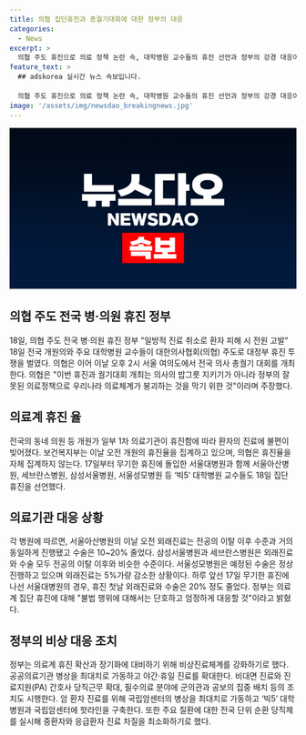 ```yaml
---
title: 의협 집단휴진과 총궐기대회에 대한 정부의 대응
categories:
  - News
excerpt: >
  의협 주도 휴진으로 의료 정책 논란 속, 대학병원 교수들의 휴진 선언과 정부의 강경 대응이 이어졌다. 일부 개원의료기관의 진료 불편이 논란이 되는 가운데, 대학병원에서는 휴진에도 불구하고 진료가 계속되는 것으로 나타났다. 정부는 비상진료체계를 강화하고, 응급환자 진료 차질을 최소화하기 위해 다양한 조치를 취할 계획이다. 의료계의 휴진과 정부의 대응에 대한 관심이 높아지고 있다.
feature_text: >
  ## adskorea 실시간 뉴스 속보입니다.

  의협 주도 휴진으로 의료 정책 논란 속, 대학병원 교수들의 휴진 선언과 정부의 강경 대응이 이어졌다. 일부 개원의료기관의 진료 불편이 논란이 되는 가운데, 대학병원에서는 휴진에도 불구하고 진료가 계속되는 것으로 나타났다. 정부는 비상진료체계를 강화하고, 응급환자 진료 차질을 최소화하기 위해 다양한 조치를 취할 계획이다. 의료계의 휴진과 정부의 대응에 대한 관심이 높아지고 있다.
image: '/assets/img/newsdao_breakingnews.jpg'
---
```


<p><img src="/assets/img/newsdao_breakingnews.jpg" alt="adskorea 속보" /></p>

<h2 data-ke-size="size26">의협 주도 전국 병·의원 휴진 정부</h2>

<p data-ke-size="size16">18일, 의협 주도 전국 병·의원 휴진 정부 "일방적 진료 취소로 환자 피해 시 전원 고발" 18일 전국 개원의와 주요 대학병원 교수들이 대한의사협회(의협) 주도로 대정부 휴진 투쟁을 벌였다. 의협은 이어 이날 오후 2시 서울 여의도에서 전국 의사 총궐기 대회를 개최한다. 의협은 "이번 휴진과 궐기대회 개최는 의사의 밥그릇 지키기가 아니라 정부의 잘못된 의료정책으로 우리나라 의료체계가 붕괴하는 것을 막기 위한 것"이라며 주장했다.</p>

<h2 data-ke-size="size26">의료계 휴진 율</h2>

<p data-ke-size="size16">전국의 동네 의원 등 개원가 일부 1차 의료기관이 휴진함에 따라 환자의 진료에 불편이 빚어졌다. 보건복지부는 이날 오전 개원의 휴진율을 집계하고 있으며, 의협은 휴진율을 자체 집계하지 않는다. 17일부터 무기한 휴진에 돌입한 서울대병원과 함께 서울아산병원, 세브란스병원, 삼성서울병원, 서울성모병원 등 ‘빅5’ 대학병원 교수들도 18일 집단 휴진을 선언했다.</p>

<h2 data-ke-size="size26">의료기관 대응 상황</h2>

<p data-ke-size="size16">각 병원에 따르면, 서울아산병원의 이날 오전 외래진료는 전공의 이탈 이후 수준과 거의 동일하게 진행됐고 수술은 10~20% 줄었다. 삼성서울병원과 세브란스병원은 외래진료와 수술 모두 전공의 이탈 이후와 비슷한 수준이다. 서울성모병원은 예정된 수술은 정상 진행하고 있으며 외래진료는 5%가량 감소한 상황이다. 하루 앞선 17일 무기한 휴진에 나선 서울대병원의 경우, 휴진 첫날 외래진료와 수술은 20% 정도 줄었다. 정부는 의료계 집단 휴진에 대해 "불법 행위에 대해서는 단호하고 엄정하게 대응할 것"이라고 밝혔다.</p>

<h2 data-ke-size="size26">정부의 비상 대응 조치</h2>

<p data-ke-size="size16">정부는 의료계 휴진 확산과 장기화에 대비하기 위해 비상진료체계를 강화하기로 했다. 공공의료기관 병상을 최대치로 가동하고 야간·휴일 진료를 확대한다. 비대면 진료와 진료지원(PA) 간호사 당직근무 확대, 필수의료 분야에 군의관과 공보의 집중 배치 등의 조치도 시행한다. 암 환자 진료를 위해 국립암센터의 병상을 최대치로 가동하고 ‘빅5’ 대학병원과 국립암센터에 핫라인을 구축한다. 또한 주요 질환에 대한 전국 단위 순환 당직제를 실시해 중환자와 응급환자 진료 차질을 최소화하기로 했다.</p>

